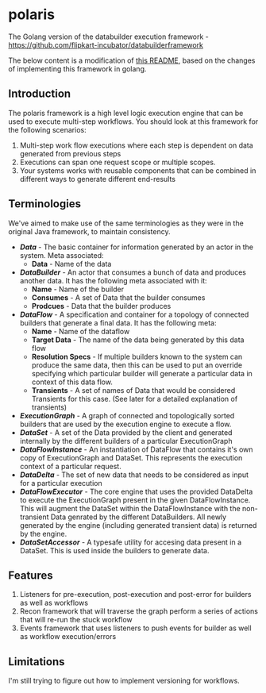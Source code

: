 # polaris

The Golang version of the databuilder execution framework - https://github.com/flipkart-incubator/databuilderframework

The below content is a modification of <a href="https://github.com/flipkart-incubator/databuilderframework/blob/master/README.md">this README</a>, based on the changes of implementing this framework in golang.

## Introduction

The polaris framework is a high level logic execution engine that can be used to execute multi-step workflows. You should look at this framework for the following scenarios:

1. Multi-step work flow executions where each step is dependent on data generated from previous steps
2. Executions can span one request scope or multiple scopes.
3. Your systems works with reusable components that can be combined in different ways to generate different end-results

## Terminologies

We've aimed to make use of the same terminologies as they were in the original Java framework, to maintain consistency.

* _**Data**_ - The basic container for information generated by an actor in the system. Meta associated:
    * **Data** - Name of the data
* _**DataBuilder**_ - An actor that consumes a bunch of data and produces another data. It has the following meta associated with it:
    * **Name** - Name of the builder
    * **Consumes** - A set of Data that the builder consumes
    * **Prodcues** - Data that the builder produces
* _**DataFlow**_ - A specification and container for a topology of connected builders that generate a final data. It has the following meta:
    * **Name** - Name of the dataflow
    * **Target Data** - The name of the data being generated by this data flow
    * **Resolution Specs** - If multiple builders known to the system can produce the same data, then this can be used to put an override specifying which particular builder will generate a particular data in context of this data flow.
    * **Transients** - A set of names of Data that would be considered Transients for this case. (See later for a detailed explanation of transients)
* _**ExecutionGraph**_ - A graph of connected and topologically sorted builders that are used by the execution engine to execute a flow. 
* _**DataSet**_ - A set of the Data provided by the client and generated internally by the different builders of a particular ExecutionGraph
* _**DataFlowInstance**_ - An instantiation of DataFlow that contains it's own copy of ExecutionGraph and DataSet. This represents the execution context of a particular request.
* _**DataDelta**_ - The set of new data that needs to be considered as input for a particular execution
* _**DataFlowExecutor**_ - The core engine that uses the provided DataDelta to execute the ExecutionGraph present in the given DataFlowInstance. This will augment the DataSet within the DataFlowInstance with the non-transient Data genrated by the different DataBuilders. All newly generated by the engine (including generated transient data) is returned by the engine.
* _**DataSetAccessor**_ - A typesafe utility for accesing data present in a DataSet. This is used inside the builders to generate data.


## Features
1. Listeners for pre-execution, post-execution and post-error for builders as well as workflows
2. Recon framework that will traverse the graph perform a series of actions that will re-run the stuck workflow
3. Events framework that uses listeners to push events for builder as well as workflow execution/errors

## Limitations
I'm still trying to figure out how to implement versioning for workflows.